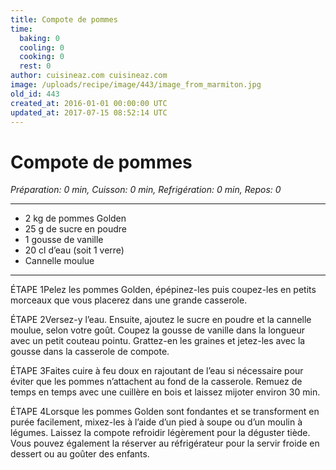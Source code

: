 ```yaml
---
title: Compote de pommes
time:
  baking: 0
  cooling: 0
  cooking: 0
  rest: 0
author: cuisineaz.com cuisineaz.com
image: /uploads/recipe/image/443/image_from_marmiton.jpg
old_id: 443
created_at: 2016-01-01 00:00:00 UTC
updated_at: 2017-07-15 08:52:14 UTC
---
```


# Compote de pommes

_Préparation: 0 min, Cuisson: 0 min, Refrigération: 0 min, Repos: 0_

---

- 2 kg de pommes Golden
- 25 g de sucre en poudre
- 1 gousse de vanille
- 20 cl d’eau (soit 1 verre)
- Cannelle moulue

---

ÉTAPE 1Pelez les pommes Golden, épépinez-les puis coupez-les en petits morceaux que vous placerez dans une grande casserole.

ÉTAPE 2Versez-y l’eau. Ensuite, ajoutez le sucre en poudre et la cannelle moulue, selon votre goût. Coupez la gousse de vanille dans la longueur avec un petit couteau pointu. Grattez-en les graines et jetez-les avec la gousse dans la casserole de compote.

ÉTAPE 3Faites cuire à feu doux en rajoutant de l’eau si nécessaire pour éviter que les pommes n’attachent au fond de la casserole. Remuez de temps en temps avec une cuillère en bois et laissez mijoter environ 30 min.

ÉTAPE 4Lorsque les pommes Golden sont fondantes et se transforment en purée facilement, mixez-les à l’aide d’un pied à soupe ou d’un moulin à légumes. Laissez la compote refroidir légèrement pour la déguster tiède. Vous pouvez également la réserver au réfrigérateur pour la servir froide en dessert ou au goûter des enfants.

